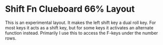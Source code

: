 # Shift Fn Clueboard 66% Layout

This is an experimental layout. It makes the left shift key a dual roll key.
For most keys it acts as a shift key, but for some keys it activates an 
alternate function instead. Primarily I use this to access the F-keys under
the number rows.
